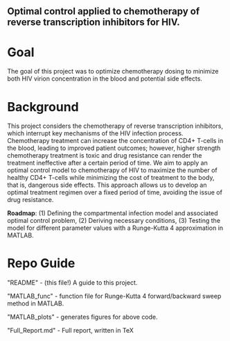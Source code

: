 ## Optimal control applied to chemotherapy of reverse transcription inhibitors for HIV.

# Goal
The goal of this project was to optimize chemotherapy dosing to minimize both HIV virion concentration in the blood and potential side effects.

# Background
This project considers the chemotherapy of reverse transcription inhibitors, which interrupt key mechanisms of the HIV infection process. Chemotherapy treatment can increase the concentration of CD4+ T-cells in the blood, leading to improved patient outcomes; however, higher strength chemotherapy treatment is toxic and drug resistance can render the treatment ineffective after a certain period of time. We aim to apply an optimal control model to chemotherapy of HIV to maximize the number of healthy CD4+ T-cells while minimizing the cost of treatment to the body, that is, dangerous side effects. This approach allows us to develop an optimal treatment regimen over a fixed period of time, avoiding the issue of drug resistance. 

**Roadmap**: (1) Defining the compartmental infection model and associated optimal control problem, (2) Deriving necessary conditions, (3) Testing the model for different parameter values with a Runge-Kutta 4 approximation in MATLAB.

# Repo Guide
"README" - (this file!) A guide to this project.

"MATLAB_func" - function file for Runge-Kutta 4 forward/backward sweep method in MATLAB.

"MATLAB_plots" - generates figures for above code.

"Full_Report.md" - Full report, written in TeX
